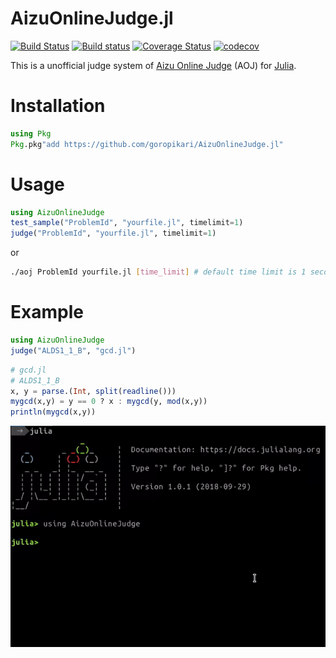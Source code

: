 # AizuOnlineJudge.jl

[![Build Status](https://travis-ci.org/goropikari/AizuOnlineJudge.jl.svg?branch=master)](https://travis-ci.org/goropikari/AizuOnlineJudge.jl)
[![Build status](https://ci.appveyor.com/api/projects/status/frbigbvgw3wtl3b9?svg=true)](https://ci.appveyor.com/project/goropikari/aizuonlinejudge-jl)
[![Coverage Status](https://coveralls.io/repos/github/goropikari/AizuOnlineJudge.jl/badge.svg?branch=master)](https://coveralls.io/github/goropikari/AizuOnlineJudge.jl?branch=master)
[![codecov](https://codecov.io/gh/goropikari/AizuOnlineJudge.jl/branch/master/graph/badge.svg)](https://codecov.io/gh/goropikari/AizuOnlineJudge.jl)


This is a unofficial judge system of [Aizu Online Judge](https://onlinejudge.u-aizu.ac.jp/home) (AOJ) for [Julia](https://julialang.org/).


# Installation
```julia
using Pkg
Pkg.pkg"add https://github.com/goropikari/AizuOnlineJudge.jl"
```

# Usage
```julia
using AizuOnlineJudge
test_sample("ProblemId", "yourfile.jl", timelimit=1)
judge("ProblemId", "yourfile.jl", timelimit=1)
```

or

```bash
./aoj ProblemId yourfile.jl [time_limit] # default time limit is 1 second.
```


# Example
```julia
using AizuOnlineJudge
judge("ALDS1_1_B", "gcd.jl")
```

```julia
# gcd.jl
# ALDS1_1_B
x, y = parse.(Int, split(readline()))
mygcd(x,y) = y == 0 ? x : mygcd(y, mod(x,y))
println(mygcd(x,y))
```

![sample](./pic/sample_gcd.gif)
